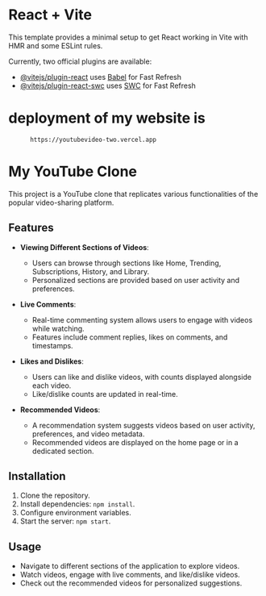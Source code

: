 # React + Vite

This template provides a minimal setup to get React working in Vite with HMR and some ESLint rules.

Currently, two official plugins are available:

- [@vitejs/plugin-react](https://github.com/vitejs/vite-plugin-react/blob/main/packages/plugin-react/README.md) uses [Babel](https://babeljs.io/) for Fast Refresh
- [@vitejs/plugin-react-swc](https://github.com/vitejs/vite-plugin-react-swc) uses [SWC](https://swc.rs/) for Fast Refresh

# deployment of my website is 
          https://youtubevideo-two.vercel.app

# My YouTube Clone

This project is a YouTube clone that replicates various functionalities of the popular video-sharing platform.

## Features

- **Viewing Different Sections of Videos**:
  - Users can browse through sections like Home, Trending, Subscriptions, History, and Library.
  - Personalized sections are provided based on user activity and preferences.

- **Live Comments**:
  - Real-time commenting system allows users to engage with videos while watching.
  - Features include comment replies, likes on comments, and timestamps.

- **Likes and Dislikes**:
  - Users can like and dislike videos, with counts displayed alongside each video.
  - Like/dislike counts are updated in real-time.

- **Recommended Videos**:
  - A recommendation system suggests videos based on user activity, preferences, and video metadata.
  - Recommended videos are displayed on the home page or in a dedicated section.

## Installation

1. Clone the repository.
2. Install dependencies: `npm install`.
3. Configure environment variables.
4. Start the server: `npm start`.

## Usage

- Navigate to different sections of the application to explore videos.
- Watch videos, engage with live comments, and like/dislike videos.
- Check out the recommended videos for personalized suggestions.




          
          
